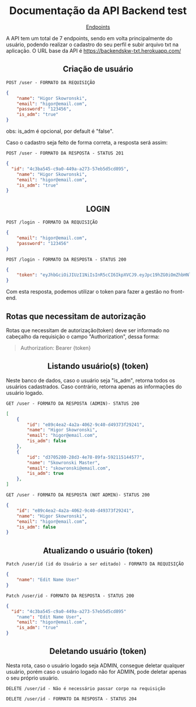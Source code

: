 <h1 align="center">
Documentação da API Backend test
</h1>

<p align="center">
  <a href="#endpoints">Endpoints</a>
</p>

A API tem um total de 7 endpoints, sendo em volta principalmente do usuário, podendo realizar o cadastro do seu perfil e subir arquivo txt na aplicação.
O URL base da API é  https://backendskw-txt.herokuapp.com/

<h2 align ='center'> Criação de usuário </h2>

`POST /user - FORMATO DA REQUISIÇÃO`

```json
{
	"name": "Higor Skowronski",
	"email": "higor@email.com",
	"password": "123456",
	"is_adm": "true"
}
```

obs: is_adm é opcional, por default é "false".

Caso o cadastro seja feito de forma correta, a resposta será assim:

`POST /user - FORMATO DA RESPOSTA - STATUS 201`

```json
{
  "id": "4c3ba545-c9a0-449a-a273-57eb5d5cd895",
	"name": "Higor Skowronski",
	"email": "higor@email.com",
	"is_adm": "true"
}
```

<h2 align ='center'> LOGIN </h2>

`POST /login - FORMATO DA REQUISIÇÃO`

```json
{
	"email": "higor@email.com",
	"password": "123456"
}
```

`POST /login - FORMATO DA RESPOSTA - STATUS 200`

```json
{
	"token": "eyJhbGciOiJIUzI1NiIsInR5cCI6IkpXVCJ9.eyJpc19hZG0iOmZhbHNlLCJpYXQiOjE2Njg0MzkzNjYsImV4cCI6MTY2ODQ0Mjk2Niwic3ViIjoiZTg5YzRlYTItNGEyYS00MDYyLTljNDAtZDQ5MzczZjI5MjQxIn0.O02iUZGXaIxPc2leowL3QrFOzwfWcKmjaoZ5LblPRDA"
}
```

Com esta resposta, podemos utilizar o token para fazer a gestão no front-end.

## Rotas que necessitam de autorização

Rotas que necessitam de autorização(token) deve ser informado no cabeçalho da requisição o campo "Authorization", dessa forma:

> Authorization: Bearer {token}

<h2 align ='center'> Listando usuário(s) (token) </h2>

Neste banco de dados, caso o usuário seja "is_adm", retorna todos os usuários cadastrados. Caso contrário, retorna apenas as informações do usuário logado.

`GET /user - FORMATO DA RESPOSTA (ADMIN)- STATUS 200`

````json
[
	{
		"id": "e89c4ea2-4a2a-4062-9c40-d49373f29241",
		"name": "Higor Skowronski",
		"email": "higor@email.com",
		"is_adm": false
	},
	{
		"id": "d3705280-28d3-4e78-89fa-592115144577",
		"name": "Skowronski Master",
		"email": "skowronski@email.com",
		"is_adm": true
	},
]
````

`GET /user - FORMATO DA RESPOSTA (NOT ADMIN)- STATUS 200`

````json
{
	"id": "e89c4ea2-4a2a-4062-9c40-d49373f29241",
	"name": "Higor Skowronski",
	"email": "higor@email.com",
	"is_adm": false
}
````

<h2 align ='center'> Atualizando o usuário (token) </h2>

`Patch /user/id (id do Usuário a ser editado) - FORMATO DA REQUISIÇÃO`

```json
{
	"name": "Edit Name User"
}
```

`Patch /user/id - FORMATO DA RESPOSTA - STATUS 200`
```json
{
  "id": "4c3ba545-c9a0-449a-a273-57eb5d5cd895"
	"name": "Edit Name User",
	"email": "higor@email.com",
	"is_adm": "true"
}
```

<h2 align ='center'> Deletando usuário (token)</h2>

Nesta rota, caso o usuário logado seja ADMIN, consegue deletar qualquer usuário, porém caso o usuário logado não for ADMIN, pode deletar apenas o seu próprio usuário.

`DELETE /user/id - Não é necessário passar corpo na requisição`


`DELETE /user/id - FORMATO DA RESPOSTA - STATUS 204`

